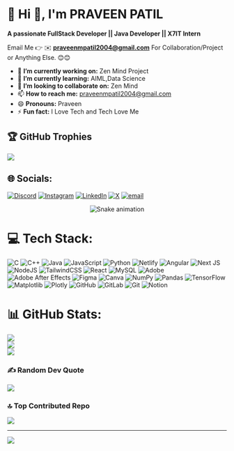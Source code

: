 # 💫 Hi 👋, I'm PRAVEEN PATIL
**A passionate FullStack Developer || Java Developer || X7IT Intern**

Email Me 👉 ✉️ **praveenmpatil2004@gmail.com** For Collaboration/Project or Anything Else. 😊😊

- 🔭 **I’m currently working on:** Zen Mind Project
- 🌱 **I’m currently learning:** AIML,Data Science 
- 👯 **I’m looking to collaborate on:** Zen Mind
- 📫 **How to reach me:** praveenmpatil2004@gmail.com
- 😄 **Pronouns:** Praveen
- ⚡ **Fun fact:** I Love Tech and Tech Love Me

## 🏆 GitHub Trophies
![](https://github-profile-trophy.vercel.app/?username=praveen01208&theme=radical&no-frame=false&no-bg=true&margin-w=4)
## 🌐 Socials:
[![Discord](https://img.shields.io/badge/Discord-%237289DA.svg?logo=discord&logoColor=white)](https://discord.gg/praveen412002) [![Instagram](https://img.shields.io/badge/Instagram-%23E4405F.svg?logo=Instagram&logoColor=white)](https://instagram.com/patil___praveen) [![LinkedIn](https://img.shields.io/badge/LinkedIn-%230077B5.svg?logo=linkedin&logoColor=white)](https://linkedin.com/in/praveen-patil-584070263) [![X](https://img.shields.io/badge/X-black.svg?logo=X&logoColor=white)](https://x.com/@praveen46267942) [![email](https://img.shields.io/badge/Email-D14836?logo=gmail&logoColor=white)](mailto:praveenmpatil2004@gmail.com) 
<!-- Snake Game Repo View -->

<div align="center">
  <img src="https://profile-readme-generator.com/assets/snake.svg" alt="Snake animation" />
</div>

# 💻 Tech Stack:
![C](https://img.shields.io/badge/c-%2300599C.svg?style=for-the-badge&logo=c&logoColor=white) ![C++](https://img.shields.io/badge/c++-%2300599C.svg?style=for-the-badge&logo=c%2B%2B&logoColor=white) ![Java](https://img.shields.io/badge/java-%23ED8B00.svg?style=for-the-badge&logo=openjdk&logoColor=white) ![JavaScript](https://img.shields.io/badge/javascript-%23323330.svg?style=for-the-badge&logo=javascript&logoColor=%23F7DF1E) ![Python](https://img.shields.io/badge/python-3670A0?style=for-the-badge&logo=python&logoColor=ffdd54) ![Netlify](https://img.shields.io/badge/netlify-%23000000.svg?style=for-the-badge&logo=netlify&logoColor=#00C7B7) ![Angular](https://img.shields.io/badge/angular-%23DD0031.svg?style=for-the-badge&logo=angular&logoColor=white) ![Next JS](https://img.shields.io/badge/Next-black?style=for-the-badge&logo=next.js&logoColor=white) ![NodeJS](https://img.shields.io/badge/node.js-6DA55F?style=for-the-badge&logo=node.js&logoColor=white) ![TailwindCSS](https://img.shields.io/badge/tailwindcss-%2338B2AC.svg?style=for-the-badge&logo=tailwind-css&logoColor=white) ![React](https://img.shields.io/badge/react-%2320232a.svg?style=for-the-badge&logo=react&logoColor=%2361DAFB) ![MySQL](https://img.shields.io/badge/mysql-4479A1.svg?style=for-the-badge&logo=mysql&logoColor=white) ![Adobe](https://img.shields.io/badge/adobe-%23FF0000.svg?style=for-the-badge&logo=adobe&logoColor=white) ![Adobe After Effects](https://img.shields.io/badge/Adobe%20After%20Effects-9999FF.svg?style=for-the-badge&logo=Adobe%20After%20Effects&logoColor=white) ![Figma](https://img.shields.io/badge/figma-%23F24E1E.svg?style=for-the-badge&logo=figma&logoColor=white) ![Canva](https://img.shields.io/badge/Canva-%2300C4CC.svg?style=for-the-badge&logo=Canva&logoColor=white) ![NumPy](https://img.shields.io/badge/numpy-%23013243.svg?style=for-the-badge&logo=numpy&logoColor=white) ![Pandas](https://img.shields.io/badge/pandas-%23150458.svg?style=for-the-badge&logo=pandas&logoColor=white) ![TensorFlow](https://img.shields.io/badge/TensorFlow-%23FF6F00.svg?style=for-the-badge&logo=TensorFlow&logoColor=white) ![Matplotlib](https://img.shields.io/badge/Matplotlib-%23ffffff.svg?style=for-the-badge&logo=Matplotlib&logoColor=black) ![Plotly](https://img.shields.io/badge/Plotly-%233F4F75.svg?style=for-the-badge&logo=plotly&logoColor=white) ![GitHub](https://img.shields.io/badge/github-%23121011.svg?style=for-the-badge&logo=github&logoColor=white) ![GitLab](https://img.shields.io/badge/gitlab-%23181717.svg?style=for-the-badge&logo=gitlab&logoColor=white) ![Git](https://img.shields.io/badge/git-%23F05033.svg?style=for-the-badge&logo=git&logoColor=white) ![Notion](https://img.shields.io/badge/Notion-%23000000.svg?style=for-the-badge&logo=notion&logoColor=white)
# 📊 GitHub Stats:
![](https://github-readme-stats.vercel.app/api?username=praveen01208&theme=dark&hide_border=false&include_all_commits=true&count_private=false)<br/>
![](https://nirzak-streak-stats.vercel.app/?user=praveen01208&theme=dark&hide_border=false)<br/>
![](https://github-readme-stats.vercel.app/api/top-langs/?username=praveen01208&theme=dark&hide_border=false&include_all_commits=true&count_private=false&layout=compact)


### ✍️ Random Dev Quote
![](https://quotes-github-readme.vercel.app/api?type=horizontal&theme=radical)

### 🔝 Top Contributed Repo
![](https://github-contributor-stats.vercel.app/api?username=praveen01208&limit=5&theme=dark&combine_all_yearly_contributions=true)

---
[![](https://visitcount.itsvg.in/api?id=praveen01208&icon=0&color=0)](https://visitcount.itsvg.in)

<!-- Proudly created with GPRM ( https://gprm.itsvg.in ) -->
